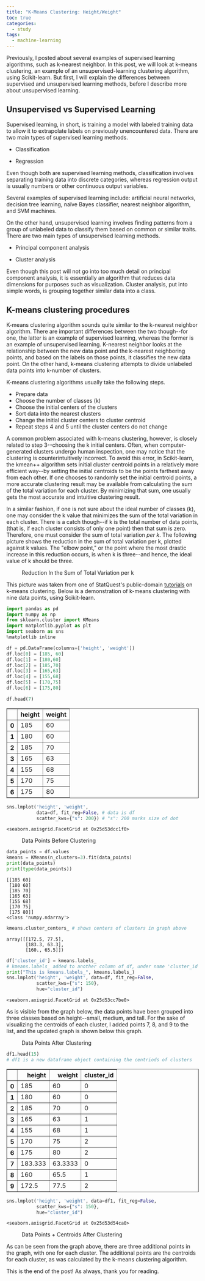 ```yaml
---
title: "K-Means Clustering: Height/Weight"
toc: true
categories:
  - study
tags:
  - machine-learning	
---
```




Previously, I posted about several examples of supervised learning algorithms, such as k-nearest neighbor. In this post, we will look at k-means clustering, an example of an unsupervised-learning clustering algorithm, using Scikit-learn. But first, I will explain the differences between supervised and unsupervised learning methods, before I describe more about unsupervised learning.



## Unsupervised vs Supervised Learning



Supervised learning, in short, is training a model with labeled training data to allow it to extrapolate labels on previously unencountered data. There are two main types of supervised learning methods. 



- Classification

- Regression



Even though both are supervised learning methods, classification involves separating training data into discrete categories, whereas regression output is usually numbers or other continuous output variables. 

Several examples of supervised learning include: artificial neural networks, decision tree learning, naïve Bayes classifier, nearest neighbor algorithm, and SVM machines. 

On the other hand, unsupervised learning involves finding patterns from a group of unlabeled data to classify them based on common or similar traits. There are two main types of unsupervised learning methods. 



- Principal component analysis

- Cluster analysis



Even though this post will not go into too much detail on principal component analysis, it is essentially an algorithm that reduces data dimensions for purposes such as visualization. Cluster analysis, put into simple words, is grouping together similar data into a class. 



## K-means clustering procedures



K-means clustering algorithm sounds quite similar to the k-nearest neighbor algorithm. There are important differences between the two though--for one, the latter is an example of supervised learning, whereas the former is an example of unsupervised learning. K-nearest neighbor looks at the relationship between the new data point and the k-nearest neighboring points, and based on the labels on those points, it classifies the new data point. On the other hand, k-means clustering attempts to divide unlabeled data points into k-number of clusters. 

K-means clustering algorithms usually take the following steps. 



- Prepare data
- Choose the number of classes (k)
- Choose the initial centers of the clusters
- Sort data into the nearest clusters
- Change the initial cluster centers to cluster centroid
- Repeat steps 4 and 5 until the cluster centers do not change



A common problem associated with k-means clustering, however, is closely related to step 3--choosing the k initial centers. Often, when computer-generated clusters undergo human inspection, one may notice that the clustering is counterintuitively incorrect. To avoid this error, in Scikit-learn, the kmean++ algorithm sets initial cluster centroid points in a relatively more efficient way--by setting the initial centroids to be the points farthest away from each other. If one chooses to randomly set the initial centroid points, a more accurate clustering result may be available from calculating the sum of the total variation for each cluster. By minimizing that sum, one usually gets the most accurate and intuitive clustering result. 

In a similar fashion, if one is not sure about the ideal number of classes (k), one may consider the k value that minimizes the sum of the total variation in each cluster. There is a catch though--if k is the total number of data points, (that is, if each cluster consists of only one point) then that sum is zero. Therefore, one must consider the sum of total variation *per* *k*. The following picture shows the reduction in the sum of total variation per k, plotted against k values. The "elbow point," or the point where the most drastic increase in this reduction occurs, is when k is three--and hence, the ideal value of k should be three. 



<figure class="align-center">
  <img src="/assets/images/elbow point.PNG" alt="">
  <figcaption>Reduction In the Sum of Total Variation per k</figcaption>
</figure> 


This picture was taken from one of StatQuest's public-domain [tutorials](https://www.youtube.com/watch?v=4b5d3muPQmA&t=360s) on k-means clustering. Below is a demonstration of k-means clustering with nine data points, using Scikit-learn. 



```python
import pandas as pd
import numpy as np
from sklearn.cluster import KMeans
import matplotlib.pyplot as plt
import seaborn as sns
%matplotlib inline
```




```python
df = pd.DataFrame(columns=['height', 'weight'])
df.loc[0] = [185, 60]
df.loc[1] = [180,60]
df.loc[2] = [185,70]
df.loc[3] = [165,63]
df.loc[4] = [155,68]
df.loc[5] = [170,75]
df.loc[6] = [175,80] 
```




```python
df.head(7)
```




<div>
<style scoped>
    .dataframe tbody tr th:only-of-type {
        vertical-align: middle;
    }

    .dataframe tbody tr th {
        vertical-align: top;
    }
    
    .dataframe thead th {
        text-align: right;
    }
</style>
<table border="1" class="dataframe">
  <thead>
    <tr style="text-align: right;">
      <th></th>
      <th>height</th>
      <th>weight</th>
    </tr>
  </thead>
  <tbody>
    <tr>
      <th>0</th>
      <td>185</td>
      <td>60</td>
    </tr>
    <tr>
      <th>1</th>
      <td>180</td>
      <td>60</td>
    </tr>
    <tr>
      <th>2</th>
      <td>185</td>
      <td>70</td>
    </tr>
    <tr>
      <th>3</th>
      <td>165</td>
      <td>63</td>
    </tr>
    <tr>
      <th>4</th>
      <td>155</td>
      <td>68</td>
    </tr>
    <tr>
      <th>5</th>
      <td>170</td>
      <td>75</td>
    </tr>
    <tr>
      <th>6</th>
      <td>175</td>
      <td>80</td>
    </tr>
  </tbody>
</table>
</div>




```python
sns.lmplot('height', 'weight', 
           data=df, fit_reg=False, # data is df
           scatter_kws={"s": 200}) # "s": 200 marks size of dot
```



    <seaborn.axisgrid.FacetGrid at 0x25d53dcc1f0>




<figure class="align-center">
  <img src="/assets/images/initialG.png" alt="">
  <figcaption>Data Points Before Clustering</figcaption>
</figure> 


```python
data_points = df.values
kmeans = KMeans(n_clusters=3).fit(data_points)
print(data_points) 
print(type(data_points))
```

    [[185 60]
     [180 60]
     [185 70]
     [165 63]
     [155 68]
     [170 75]
     [175 80]]
    <class 'numpy.ndarray'>



```python
kmeans.cluster_centers_ # shows centers of clusters in graph above
```




    array([[172.5, 77.5],
           [183.3, 63.3],
           [160., 65.5]])




```python
df['cluster_id'] = kmeans.labels_ 
# kmeans.labels_ added to another column of df, under name 'cluster_id'
print("This is kmeans.labels_", kmeans.labels_) 
sns.lmplot('height', 'weight', data=df, fit_reg=False,
           scatter_kws={"s": 150},
           hue="cluster_id")
```




    <seaborn.axisgrid.FacetGrid at 0x25d53cc7be0>

As is visible from the graph below, the data points have been grouped into three classes based on height--small, medium, and tall. For the sake of visualizing the centroids of each cluster, I added points 7, 8, and 9 to the list, and the updated graph is shown below this graph. 




<figure class="align-center">
  <img src="/assets/images/afterG.png" alt="">
  <figcaption>Data Points After Clustering</figcaption>
</figure> 



```python
df1.head(15) 
# df1 is a new dataframe object containing the centriods of clusters
```




<div>
<style scoped>
    .dataframe tbody tr th:only-of-type {
        vertical-align: middle;
    }

    .dataframe tbody tr th {
        vertical-align: top;
    }
    
    .dataframe thead th {
        text-align: right;
    }
</style>
<table border="1" class="dataframe">
  <thead>
    <tr style="text-align: right;">
      <th></th>
      <th>height</th>
      <th>weight</th>
      <th>cluster_id</th>
    </tr>
  </thead>
  <tbody>
    <tr>
      <th>0</th>
      <td>185</td>
      <td>60</td>
      <td>0</td>
    </tr>
    <tr>
      <th>1</th>
      <td>180</td>
      <td>60</td>
      <td>0</td>
    </tr>
    <tr>
      <th>2</th>
      <td>185</td>
      <td>70</td>
      <td>0</td>
    </tr>
    <tr>
      <th>3</th>
      <td>165</td>
      <td>63</td>
      <td>1</td>
    </tr>
    <tr>
      <th>4</th>
      <td>155</td>
      <td>68</td>
      <td>1</td>
    </tr>
    <tr>
      <th>5</th>
      <td>170</td>
      <td>75</td>
      <td>2</td>
    </tr>
    <tr>
      <th>6</th>
      <td>175</td>
      <td>80</td>
      <td>2</td>
    </tr>
    <tr>
      <th>7</th>
      <td>183.333</td>
      <td>63.3333</td>
      <td>0</td>
    </tr>
    <tr>
      <th>8</th>
      <td>160</td>
      <td>65.5</td>
      <td>1</td>
    </tr>
    <tr>
      <th>9</th>
      <td>172.5</td>
      <td>77.5</td>
      <td>2</td>
    </tr>
  </tbody>
</table>
</div>




```python
sns.lmplot('height', 'weight', data=df1, fit_reg=False,
           scatter_kws={"s": 150},
           hue="cluster_id")
```



    <seaborn.axisgrid.FacetGrid at 0x25d53d54ca0>



<figure class="align-center">
  <img src="/assets/images/finalG.png" alt="">
  <figcaption>Data Points + Centroids After Clustering</figcaption>
</figure> 



As can be seen from the graph above, there are three additional points in the graph, with one for each cluster. The additional points are the centroids for each cluster, as was calculated by the k-means clustering algorithm.

This is the end of the post! As always, thank you for reading. 
